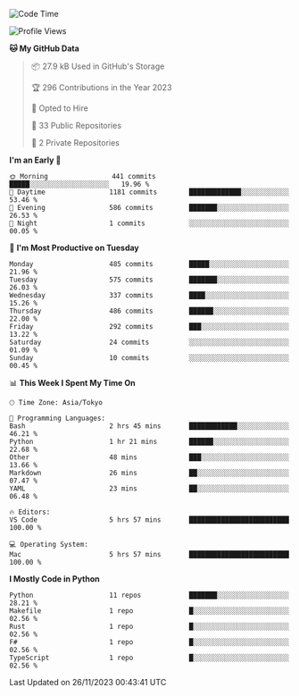 <!--START_SECTION:waka-->
![Code Time](http://img.shields.io/badge/Code%20Time-740%20hrs%2025%20mins-blue)

![Profile Views](http://img.shields.io/badge/Profile%20Views-0-blue)

**🐱 My GitHub Data** 

> 📦 27.9 kB Used in GitHub's Storage 
 > 
> 🏆 296 Contributions in the Year 2023
 > 
> 💼 Opted to Hire
 > 
> 📜 33 Public Repositories 
 > 
> 🔑 2 Private Repositories 
 > 
**I'm an Early 🐤** 

```text
🌞 Morning                441 commits         █████░░░░░░░░░░░░░░░░░░░░   19.96 % 
🌆 Daytime                1181 commits        █████████████░░░░░░░░░░░░   53.46 % 
🌃 Evening                586 commits         ███████░░░░░░░░░░░░░░░░░░   26.53 % 
🌙 Night                  1 commits           ░░░░░░░░░░░░░░░░░░░░░░░░░   00.05 % 
```
📅 **I'm Most Productive on Tuesday** 

```text
Monday                   485 commits         █████░░░░░░░░░░░░░░░░░░░░   21.96 % 
Tuesday                  575 commits         ███████░░░░░░░░░░░░░░░░░░   26.03 % 
Wednesday                337 commits         ████░░░░░░░░░░░░░░░░░░░░░   15.26 % 
Thursday                 486 commits         ██████░░░░░░░░░░░░░░░░░░░   22.00 % 
Friday                   292 commits         ███░░░░░░░░░░░░░░░░░░░░░░   13.22 % 
Saturday                 24 commits          ░░░░░░░░░░░░░░░░░░░░░░░░░   01.09 % 
Sunday                   10 commits          ░░░░░░░░░░░░░░░░░░░░░░░░░   00.45 % 
```


📊 **This Week I Spent My Time On** 

```text
🕑︎ Time Zone: Asia/Tokyo

💬 Programming Languages: 
Bash                     2 hrs 45 mins       ████████████░░░░░░░░░░░░░   46.21 % 
Python                   1 hr 21 mins        ██████░░░░░░░░░░░░░░░░░░░   22.68 % 
Other                    48 mins             ███░░░░░░░░░░░░░░░░░░░░░░   13.66 % 
Markdown                 26 mins             ██░░░░░░░░░░░░░░░░░░░░░░░   07.47 % 
YAML                     23 mins             ██░░░░░░░░░░░░░░░░░░░░░░░   06.48 % 

🔥 Editors: 
VS Code                  5 hrs 57 mins       █████████████████████████   100.00 % 

💻 Operating System: 
Mac                      5 hrs 57 mins       █████████████████████████   100.00 % 
```

**I Mostly Code in Python** 

```text
Python                   11 repos            ███████░░░░░░░░░░░░░░░░░░   28.21 % 
Makefile                 1 repo              █░░░░░░░░░░░░░░░░░░░░░░░░   02.56 % 
Rust                     1 repo              █░░░░░░░░░░░░░░░░░░░░░░░░   02.56 % 
F#                       1 repo              █░░░░░░░░░░░░░░░░░░░░░░░░   02.56 % 
TypeScript               1 repo              █░░░░░░░░░░░░░░░░░░░░░░░░   02.56 % 
```




 Last Updated on 26/11/2023 00:43:41 UTC
<!--END_SECTION:waka-->
